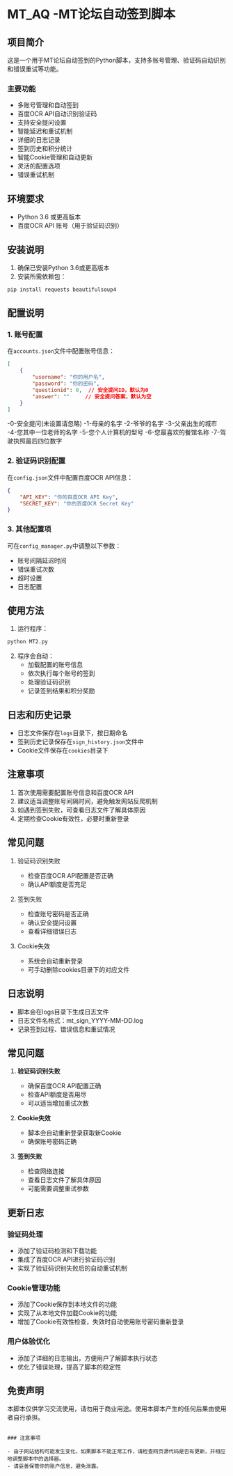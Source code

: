 # MT_AQ -MT论坛自动签到脚本

## 项目简介

这是一个用于MT论坛自动签到的Python脚本，支持多账号管理、验证码自动识别和错误重试等功能。

### 主要功能

- 多账号管理和自动签到
- 百度OCR API自动识别验证码
- 支持安全提问设置
- 智能延迟和重试机制
- 详细的日志记录
- 签到历史和积分统计
- 智能Cookie管理和自动更新
- 灵活的配置选项
- 错误重试机制

## 环境要求

- Python 3.6 或更高版本
- 百度OCR API 账号（用于验证码识别）

## 安装说明

1. 确保已安装Python 3.6或更高版本
2. 安装所需依赖包：
```bash
pip install requests beautifulsoup4
```

## 配置说明

### 1. 账号配置
在`accounts.json`文件中配置账号信息：
```json
[
    {
        "username": "你的用户名",
        "password": "你的密码",
        "questionid": 0,  // 安全提问ID，默认为0
        "answer": ""     // 安全提问答案，默认为空
    }
]
```
-0-安全提问(未设置请忽略)
-1-母亲的名字
-2-爷爷的名字
-3-父亲出生的城市
-4-您其中一位老师的名字
-5-您个人计算机的型号
-6-您最喜欢的餐馆名称
-7-驾驶执照最后四位数字

### 2. 验证码识别配置
在`config.json`文件中配置百度OCR API信息：
```json
{
    "API_KEY": "你的百度OCR API Key",
    "SECRET_KEY": "你的百度OCR Secret Key"
}
```

### 3. 其他配置项
可在`config_manager.py`中调整以下参数：
- 账号间隔延迟时间
- 错误重试次数
- 超时设置
- 日志配置

## 使用方法

1. 运行程序：
```bash
python MT2.py
```

2. 程序会自动：
   - 加载配置的账号信息
   - 依次执行每个账号的签到
   - 处理验证码识别
   - 记录签到结果和积分奖励

## 日志和历史记录

- 日志文件保存在`logs`目录下，按日期命名
- 签到历史记录保存在`sign_history.json`文件中
- Cookie文件保存在`cookies`目录下

## 注意事项

1. 首次使用需要配置账号信息和百度OCR API
2. 建议适当调整账号间隔时间，避免触发网站反爬机制
3. 如遇到签到失败，可查看日志文件了解具体原因
4. 定期检查Cookie有效性，必要时重新登录

## 常见问题

1. 验证码识别失败
   - 检查百度OCR API配置是否正确
   - 确认API额度是否充足

2. 签到失败
   - 检查账号密码是否正确
   - 确认安全提问设置
   - 查看详细错误日志

3. Cookie失效
   - 系统会自动重新登录
   - 可手动删除cookies目录下的对应文件

## 日志说明

- 脚本会在logs目录下生成日志文件
- 日志文件名格式：mt_sign_YYYY-MM-DD.log
- 记录签到过程、错误信息和重试情况

## 常见问题

1. **验证码识别失败**
   - 确保百度OCR API配置正确
   - 检查API额度是否用尽
   - 可以适当增加重试次数

2. **Cookie失效**
   - 脚本会自动重新登录获取新Cookie
   - 确保账号密码正确

3. **签到失败**
   - 检查网络连接
   - 查看日志文件了解具体原因
   - 可能需要调整重试参数

## 更新日志

### 验证码处理
- 添加了验证码检测和下载功能
- 集成了百度OCR API进行验证码识别
- 实现了验证码识别失败后的自动重试机制

### Cookie管理功能
- 添加了Cookie保存到本地文件的功能
- 实现了从本地文件加载Cookie的功能
- 增加了Cookie有效性检查，失效时自动使用账号密码重新登录

### 用户体验优化
- 添加了详细的日志输出，方便用户了解脚本执行状态
- 优化了错误处理，提高了脚本的稳定性

## 免责声明

本脚本仅供学习交流使用，请勿用于商业用途。使用本脚本产生的任何后果由使用者自行承担。
```

### 注意事项

- 由于网站结构可能发生变化，如果脚本不能正常工作，请检查网页源代码是否有更新，并相应地调整脚本中的选择器。
- 请妥善保管你的账户信息，避免泄露。
